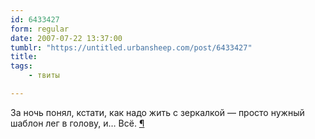 ```yaml
---
id: 6433427
form: regular
date: 2007-07-22 13:37:00
tumblr: "https://untitled.urbansheep.com/post/6433427"
title:
tags:
    - твиты

---
```


<p>За ночь понял, кстати, как надо жить с зеркалкой — просто нужный шаблон лег в голову, и&hellip; Всё. <a href="http://twitter.com/urbansheep/statuses/162210412">¶</a></p>

